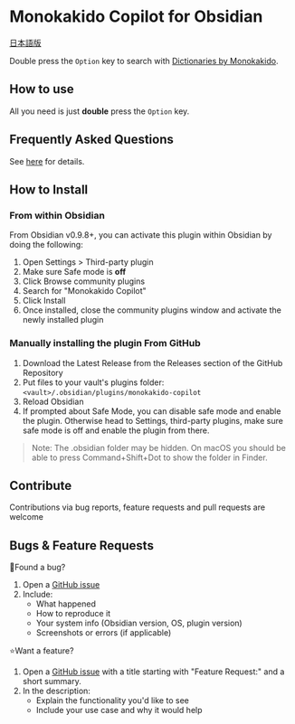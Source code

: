 # Monokakido Copilot for Obsidian

[日本語版](./README.ja.md)

Double press the `Option` key to search with [Dictionaries by Monokakido](https://www.monokakido.jp/en/dictionaries/app/index.html).

## How to use

All you need is just **double** press the `Option` key.

## Frequently Asked Questions

See [here](./docs/faq.md) for details.

## How to Install

### From within Obsidian

From Obsidian v0.9.8+, you can activate this plugin within Obsidian by doing the following:

1. Open Settings > Third-party plugin
2. Make sure Safe mode is **off**
3. Click Browse community plugins
4. Search for "Monokakido Copilot"
5. Click Install
6. Once installed, close the community plugins window and activate the newly installed plugin

### Manually installing the plugin From GitHub

1. Download the Latest Release from the Releases section of the GitHub Repository
2. Put files to your vault's plugins folder: `<vault>/.obsidian/plugins/monokakido-copilot`
3. Reload Obsidian
4. If prompted about Safe Mode, you can disable safe mode and enable the plugin. Otherwise head to Settings, third-party plugins, make sure safe mode is off and enable the plugin from there.

> Note: The .obsidian folder may be hidden. On macOS you should be able to press Command+Shift+Dot to show the folder in Finder.

## Contribute

Contributions via bug reports, feature requests and pull requests are welcome

## Bugs & Feature Requests

🐛Found a bug?

1. Open a [GitHub issue](https://github.com/NoHeartPen/obsidian-monokakido-copilot-plugin/issues)
2. Include:
    - What happened
    - How to reproduce it
    - Your system info (Obsidian version, OS, plugin version)
    - Screenshots or errors (if applicable)

⭐Want a feature?

1. Open a [GitHub issue](https://github.com/NoHeartPen/obsidian-monokakido-copilot-plugin/issues) with a title starting with "Feature Request:" and a short summary.
2. In the description:
    - Explain the functionality you'd like to see
    - Include your use case and why it would help
